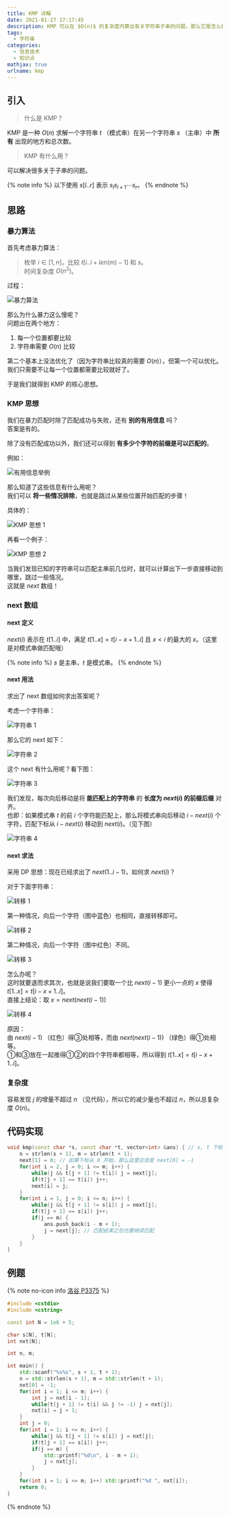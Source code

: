 ```yaml
---
title: KMP 详解
date: 2021-01-27 17:17:45
description: KMP 可以在 $O(n)$ 的复杂度内算出有关字符串子串的问题，那么它是怎么做到这么优秀的复杂度的呢？
tags:
  - 字符串
categories:
  - 信息技术
  - 知识点
mathjax: true
urlname: kmp
---
```


## 引入

> 什么是 KMP？

KMP 是一种 $O(n)$ 求解一个字符串 $t$ （模式串）在另一个字符串 $s$ （主串）中 **所有** 出现的地方和总次数。

> KMP 有什么用？

可以解决很多关于子串的问题。

{% note info %}
以下使用 $s[l .. r]$ 表示 $s_ls_{l + 1}\cdots s_r$。
{% endnote %}

## 思路

### 暴力算法

首先考虑暴力算法：

> 枚举 $i \in [1, n]$，比较 $t[i .. i + len(m) - 1]$ 和 $s$。  
> 时间复杂度 $O(n^2)$。

过程：

![暴力算法](KMP-详解/暴力.gif)

那么为什么暴力这么慢呢？  
问题出在两个地方：

1. 每一个位置都要比较
2. 字符串需要 $O(n)$ 比较

第二个基本上没法优化了（因为字符串比较真的需要 $O(n)$），但第一个可以优化。  
我们只需要不让每一个位置都需要比较就好了。

于是我们就得到 KMP 的核心思想。

### KMP 思想

我们在暴力匹配时除了匹配成功与失败，还有 **别的有用信息** 吗？  
答案是有的。

除了没有匹配成功以外，我们还可以得到 **有多少个字符的前缀是可以匹配的**。

例如：

![有用信息举例](KMP-详解/有用信息举例.png)

那么知道了这些信息有什么用呢？  
我们可以 **将一些情况排除**，也就是跳过从某些位置开始匹配的步骤！

具体的：

![KMP 思想 1](KMP-详解/KMP思想1.gif)

再看一个例子：

![KMP 思想 2](KMP-详解/KMP思想2.gif)

当我们发现已知的字符串可以匹配主串前几位时，就可以计算出下一步直接移动到哪里，跳过一些情况。  
这就是 $next$ 数组！

### next 数组

#### next 定义

$next(i)$ 表示在 $t[1 .. i]$ 中，满足 $t[1 .. x] = t[i - x + 1 .. i]$ 且 $x < i$ 的最大的 $x$。（这里是对模式串做匹配哦）

{% note info %}
$s$ 是主串，$t$ 是模式串。
{% endnote %}

#### next 用法

求出了 next 数组如何求出答案呢？

考虑一个字符串：

![字符串 1](KMP-详解/用法1.png)

那么它的 next 如下：

![字符串 2](KMP-详解/用法2.png)

这个 next 有什么用呢？看下图：

![字符串 3](KMP-详解/用法3.png)

我们发现，每次向后移动是将 **能匹配上的字符串** 的 **长度为 $next(i)$ 的前缀后缀** 对齐。  
也即：如果模式串 $t$ 的前 $i$ 个字符能匹配上，那么将模式串向后移动 $i - next(i)$ 个字符，匹配下标从 $i - next(i)$ 移动到 $next(i)$。（见下图）

![字符串 4](KMP-详解/用法4.png)

#### next 求法

采用 DP 思想：现在已经求出了 $next(1 .. i - 1)$，如何求 $next(i)$？

对于下面字符串：

![转移 1](KMP-详解/转移1.png)

第一种情况，向后一个字符（图中蓝色）也相同，直接转移即可。

![转移 2](KMP-详解/转移2.png)

第二种情况，向后一个字符（图中红色）不同。

![转移 3](KMP-详解/转移3.png)

怎么办呢？  
这时就要退而求其次，也就是说我们要取一个比 $next(i - 1)$ 更小一点的 $x$ 使得 $t[1 .. x] = t[i - x + 1 .. i]$。  
直接上结论：取 $x = next(next(i - 1))$

![转移 4](KMP-详解/转移4.png)

原因：  
由 $next(i - 1)$ （红色）得③处相等，而由 $next(next(i - 1))$ （绿色）得①处相等。  
①和③放在一起推得①②的四个字符串都相等，所以得到 $t[1 .. x] = t[i - x + 1 .. i]$。

### 复杂度

容易发现 $j$ 的增量不超过 $n$ （见代码），所以它的减少量也不超过 $n$，所以总复杂度 $O(n)$。

## 代码实现

``` cpp
void kmp(const char *s, const char *t, vector<int> &ans) { // s, t 下标从 1 开始
    n = strlen(s + 1), m = strlen(t + 1);
    next[1] = 0; // 如果下标从 0 开始，那么这里应该是 next[0] = -1
    for(int i = 2, j = 0; i <= m; i++) {
        while(j && t[j + 1] != t[i]) j = next[j];
        if(t[j + 1] == t[i]) j++;
        next[i] = j;
    }
    for(int i = 1, j = 0; i <= n; i++) {
        while(j && t[j + 1] != s[i]) j = next[j];
        if(t[j + 1] == s[i]) j++;
        if(j == m) {
            ans.push_back(i - m + 1);
            j = next[j]; // 匹配结束之后也要继续匹配
        }
    }
}
```

## 例题

{% note no-icon info [洛谷 P3375](https://www.luogu.com.cn/problem/P3375) %}
```cpp
#include <cstdio>
#include <cstring>

const int N = 1e6 + 5;

char s[N], t[N];
int nxt[N];

int n, m;

int main() {
	std::scanf("%s%s", s + 1, t + 1);
	n = std::strlen(s + 1), m = std::strlen(t + 1);
	nxt[0] = -1;
	for(int i = 1; i <= m; i++) {
		int j = nxt[i - 1];
		while(t[j + 1] != t[i] && j != -1) j = nxt[j];
		nxt[i] = j + 1;
	}
	int j = 0;
	for(int i = 1; i <= n; i++) {
		while(j && t[j + 1] != s[i]) j = nxt[j];
		if(t[j + 1] == s[i]) j++;
		if(j == m) {
			std::printf("%d\n", i - m + 1);
			j = nxt[j];
		}
	}
	for(int i = 1; i <= m; i++) std::printf("%d ", nxt[i]);
	return 0;
}
```
{% endnote %}

